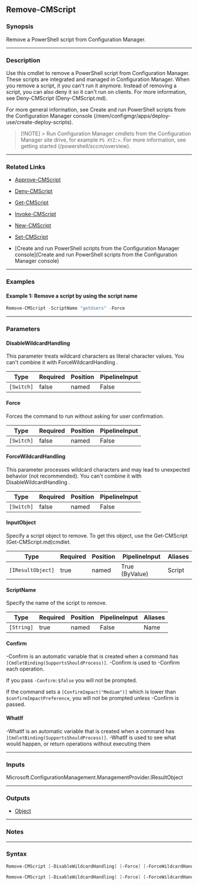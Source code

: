 Remove-CMScript
---------------




### Synopsis
Remove a PowerShell script from Configuration Manager.



---


### Description

Use this cmdlet to remove a PowerShell script from Configuration Manager. These scripts are integrated and managed in Configuration Manager. When you remove a script, it you can't run it anymore. Instead of removing a script, you can also deny it so it can't run on clients. For more information, see Deny-CMScript (Deny-CMScript.md).



For more general information, see Create and run PowerShell scripts from the Configuration Manager console (/mem/configmgr/apps/deploy-use/create-deploy-scripts).



> [!NOTE] > Run Configuration Manager cmdlets from the Configuration Manager site drive, for example `PS XYZ:>`. For more information, see getting started (/powershell/sccm/overview).



---


### Related Links
* [Approve-CMScript](Approve-CMScript)



* [Deny-CMScript](Deny-CMScript)



* [Get-CMScript](Get-CMScript)



* [Invoke-CMScript](Invoke-CMScript)



* [New-CMScript](New-CMScript)



* [Set-CMScript](Set-CMScript)



* [Create and run PowerShell scripts from the Configuration Manager console](Create and run PowerShell scripts from the Configuration Manager console)





---


### Examples
#### Example 1: Remove a script by using the script name
```PowerShell
Remove-CMScript -ScriptName "getUsers" -Force
```



---


### Parameters
#### **DisableWildcardHandling**

This parameter treats wildcard characters as literal character values. You can't combine it with ForceWildcardHandling .






|Type      |Required|Position|PipelineInput|
|----------|--------|--------|-------------|
|`[Switch]`|false   |named   |False        |



#### **Force**

Forces the command to run without asking for user confirmation.






|Type      |Required|Position|PipelineInput|
|----------|--------|--------|-------------|
|`[Switch]`|false   |named   |False        |



#### **ForceWildcardHandling**

This parameter processes wildcard characters and may lead to unexpected behavior (not recommended). You can't combine it with DisableWildcardHandling .






|Type      |Required|Position|PipelineInput|
|----------|--------|--------|-------------|
|`[Switch]`|false   |named   |False        |



#### **InputObject**

Specify a script object to remove. To get this object, use the Get-CMScript (Get-CMScript.md)cmdlet.






|Type             |Required|Position|PipelineInput |Aliases|
|-----------------|--------|--------|--------------|-------|
|`[IResultObject]`|true    |named   |True (ByValue)|Script |



#### **ScriptName**

Specify the name of the script to remove.






|Type      |Required|Position|PipelineInput|Aliases|
|----------|--------|--------|-------------|-------|
|`[String]`|true    |named   |False        |Name   |



#### **Confirm**
-Confirm is an automatic variable that is created when a command has ```[CmdletBinding(SupportsShouldProcess)]```.
-Confirm is used to -Confirm each operation.

If you pass ```-Confirm:$false``` you will not be prompted.


If the command sets a ```[ConfirmImpact("Medium")]``` which is lower than ```$confirmImpactPreference```, you will not be prompted unless -Confirm is passed.

#### **WhatIf**
-WhatIf is an automatic variable that is created when a command has ```[CmdletBinding(SupportsShouldProcess)]```.
-WhatIf is used to see what would happen, or return operations without executing them


---


### Inputs
Microsoft.ConfigurationManagement.ManagementProvider.IResultObject





---


### Outputs
* [Object](https://learn.microsoft.com/en-us/dotnet/api/System.Object)






---


### Notes




---


### Syntax
```PowerShell
Remove-CMScript [-DisableWildcardHandling] [-Force] [-ForceWildcardHandling] -InputObject <IResultObject> [-Confirm] [-WhatIf] [<CommonParameters>]
```
```PowerShell
Remove-CMScript [-DisableWildcardHandling] [-Force] [-ForceWildcardHandling] -ScriptName <String> [-Confirm] [-WhatIf] [<CommonParameters>]
```
